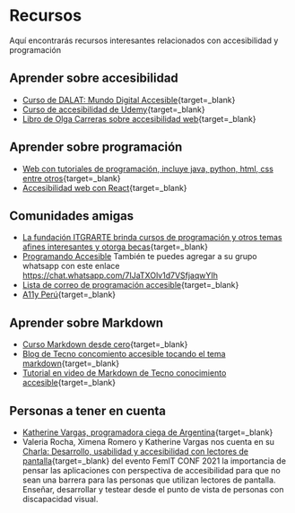 # Recursos
Aquí encontrarás recursos interesantes relacionados con accesibilidad y programación

## Aprender sobre accesibilidad
- [Curso de DALAT: Mundo Digital Accesible](https://www.youtube.com/watch?v=7O9ehOyI3yk){target=_blank}
- [Curso de accesibilidad de Udemy](https://www.udemy.com/course/aprende-accesibilidad-web-paso-a-paso/){target=_blank}
- [Libro de Olga Carreras sobre accesibilidad web](https://olgacarreras.blogspot.com/2018/11/libro-accesibilidad-web-wcag-21-de.html){target=_blank}

## Aprender sobre programación
- [Web con tutoriales de programación, incluye java, python, html, css entre otros](https://www.tutorialesprogramacionya.com/){target=_blank}
- [Accesibilidad web con React](https://www.oulub.com/es-ES/Reactjs/accessibility){target=_blank}

## Comunidades amigas
- [La fundación ITGRARTE brinda cursos de programación y otros temas afines interesantes y otorga becas](https://www.itgrarte.org/capacitacion/){target=_blank}
- [Programando Accesible](https://www.programandoaccesible.tk/) También te puedes agregar a su grupo whatsapp con este enlace https://chat.whatsapp.com/7IJaTXOlv1d7VSfjaqwYIh
- [Lista de correo de programación accesible](https://groups.google.com/g/programacionaccesible/about){target=_blank}
- [A11y Perú](https://www.facebook.com/groups/1203789039957113/){target=_blank}

## Aprender sobre Markdown
- [Curso Markdown desde cero](https://www.udemy.com/course/aprenda-markdown-desde-cero/){target=_blank}
- [Blog de Tecno concomiento accesible tocando el tema markdown](https://tecnoconocimientoaccesible.blogspot.com/2020/12/markdown-como-usarlo-para-crear-html-de.html){target=_blank}
- [Tutorial en video de Markdown de Tecno conocimiento accesible](https://www.youtube.com/watch?v=3K-aFgctmkk){target=_blank}

## Personas a tener en cuenta
- [Katherine Vargas, programadora ciega de Argentina](https://www.laizquierdadiario.com/Escribiendo-a-ciegas-en-Android){target=_blank}
- Valeria Rocha, Ximena Romero y Katherine Vargas nos cuenta en su [Charla: Desarrollo, usabilidad y accesibilidad con lectores de pantalla](https://www.youtube.com/watch?v=drgPyyys2sQ){target=_blank} del evento FemIT CONF 2021 la importancia de pensar las aplicaciones con perspectiva de accesibilidad para que no sean una barrera para las personas que utilizan lectores de pantalla. Enseñar, desarrollar y testear desde el punto de vista de personas con discapacidad visual.